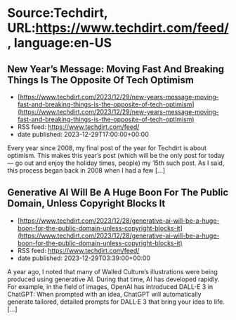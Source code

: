 # Source:Techdirt, URL:https://www.techdirt.com/feed/, language:en-US

## New Year’s Message: Moving Fast And Breaking Things Is The Opposite Of Tech Optimism
 - [https://www.techdirt.com/2023/12/29/new-years-message-moving-fast-and-breaking-things-is-the-opposite-of-tech-optimism](https://www.techdirt.com/2023/12/29/new-years-message-moving-fast-and-breaking-things-is-the-opposite-of-tech-optimism)
 - RSS feed: https://www.techdirt.com/feed/
 - date published: 2023-12-29T17:00:00+00:00

Every year since 2008, my final post of the year for Techdirt is about optimism. This makes this year’s post (which will be the only post for today — go out and enjoy the holiday times, people) my 15th such post. As I said, this process began back in 2008 when I had a few [&#8230;]

## Generative AI Will Be A Huge Boon For The Public Domain, Unless Copyright Blocks It
 - [https://www.techdirt.com/2023/12/28/generative-ai-will-be-a-huge-boon-for-the-public-domain-unless-copyright-blocks-it](https://www.techdirt.com/2023/12/28/generative-ai-will-be-a-huge-boon-for-the-public-domain-unless-copyright-blocks-it)
 - RSS feed: https://www.techdirt.com/feed/
 - date published: 2023-12-29T03:39:00+00:00

A year ago, I&#160;noted&#160;that many of Walled Culture’s illustrations were being produced using&#160;generative AI. During that time, AI has developed rapidly. For example, in the field of images, OpenAI has introduced&#160;DALL-E 3 in ChatGPT: When prompted with an idea, ChatGPT will automatically generate tailored, detailed prompts for DALL·E 3 that bring your idea to life. [&#8230;]

